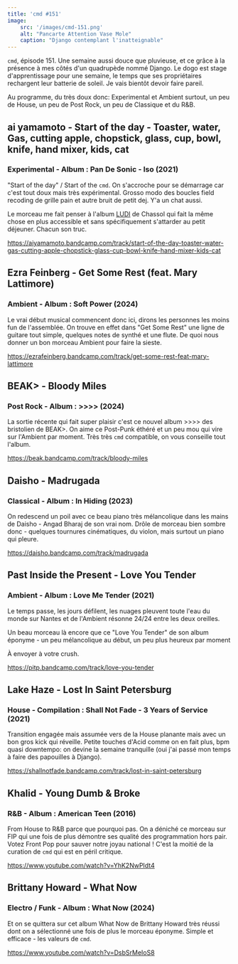 ```yaml
---
title: 'cmd #151'
image:  
    src: '/images/cmd-151.png'
    alt: "Pancarte Attention Vase Mole" 
    caption: "Django contemplant l'inatteignable"
---
```


`cmd`, épisode 151. Une semaine aussi douce que pluvieuse, et ce grâce à la présence à mes côtés d'un quadrupède nommé Django. Le dogo est stage d'apprentissage pour une semaine, le temps que ses propriétaires rechargent leur batterie de soleil. Je vais bientôt devoir faire pareil.

Au programme, du très doux donc: Experimental et Ambient surtout, un peu de House, un peu de Post Rock,  un peu de Classique et du R&B.

## ai yamamoto - Start of the day - Toaster, water, Gas, cutting apple, chopstick, glass, cup, bowl, knife, hand mixer, kids, cat 
### Experimental - Album : Pan De Sonic - Iso (2021)

"Start of the day" / Start of the `cmd`. On s'accroche pour se démarrage car c'est tout doux mais très expérimental. Grosso modo des boucles field recoding de grille pain et autre bruit de petit dej. Y'a un chat aussi.

Le morceau me fait penser à l'album [LUDI](https://www.youtube.com/watch?v=Ipm4Jxhm8YY) de Chassol qui fait la même chose en plus accessible et sans spécifiquement s'attarder au petit déjeuner. Chacun son truc.

https://aiyamamoto.bandcamp.com/track/start-of-the-day-toaster-water-gas-cutting-apple-chopstick-glass-cup-bowl-knife-hand-mixer-kids-cat

## Ezra Feinberg - Get Some Rest (feat. Mary Lattimore) 
### Ambient - Album : Soft Power (2024)

Le vrai début musical commencent donc ici, dirons les personnes les moins fun de l'assemblée. On trouve en effet dans "Get Some Rest" une ligne de guitare tout simple, quelques notes de synthé et une flute. De quoi nous donner un bon morceau Ambient pour faire la sieste.

https://ezrafeinberg.bandcamp.com/track/get-some-rest-feat-mary-lattimore

## BEAK> - Bloody Miles 
### Post Rock - Album : >>>> (2024)

La sortie récente qui fait super plaisir c'est ce nouvel album >>>> des bristolien de BEAK>. On aime ce Post-Punk éthéré et un peu mou qui vire sur l'Ambient par moment. Très très `cmd` compatible, on vous conseille tout l'album.

https://beak.bandcamp.com/track/bloody-miles

## Daisho - Madrugada 
### Classical - Album : In Hiding (2023)

On redescend un poil avec ce beau piano très mélancolique dans les mains de Daisho - Angad Bharaj de son vrai nom. Drôle de morceau bien sombre donc - quelques tournures cinématiques, du violon, mais surtout un piano qui pleure.

https://daisho.bandcamp.com/track/madrugada

## Past Inside the Present - Love You Tender 
### Ambient - Album : Love Me Tender (2021)

Le temps passe, les jours défilent, les nuages pleuvent toute l'eau du monde sur Nantes et de l'Ambient résonne 24/24 entre les deux oreilles.

Un beau morceau là encore que ce "Love You Tender" de son album éponyme - un peu mélancolique au début, un peu plus heureux par moment

À envoyer à votre crush.

https://pitp.bandcamp.com/track/love-you-tender

## Lake Haze - Lost In Saint Petersburg 
### House - Compilation : Shall Not Fade - 3 Years of Service (2021)

Transition engagée mais assumée vers de la House planante mais avec un bon gros kick qui réveille. Petite touches d'Acid comme on en fait plus, bpm quasi downtempo: on devine la semaine tranquille (oui j'ai passé mon temps à faire des papouilles à Django).

https://shallnotfade.bandcamp.com/track/lost-in-saint-petersburg

## Khalid - Young Dumb & Broke 
### R&B - Album : American Teen (2016)

From House to R&B parce que pourquoi pas. On a déniché ce morceau sur FIP qui une fois de plus démontre ses qualité des programmation hors pair. Votez Front Pop pour sauver notre joyau national ! C'est la moitié de la curation de `cmd` qui est en péril critique.

https://www.youtube.com/watch?v=YhK2NwPIdt4

## Brittany Howard - What Now 
### Electro / Funk - Album : What Now (2024)

Et on se quittera sur cet album What Now de Brittany Howard très réussi dont on a sélectionné une fois de plus le morceau éponyme. Simple et efficace - les valeurs de `cmd`.

https://www.youtube.com/watch?v=DsbSrMeIoS8
